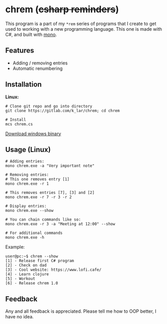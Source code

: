 # chrem (~~csharp reminders~~)

This program is a part of my `*rem` series of programs that I create to get used to working with a
new programming language. This one is made with C#, and built with [mono](https://www.mono-project.com/).

## Features

- Adding / removing entries
- Automatic renumbering

## Installation

**Linux:**
```console
# Clone git repo and go into directory
git clone https://gitlab.com/k_lar/chrem; cd chrem

# Install
mcs chrem.cs
```

[Download windows binary](https://gitlab.com/k_lar/chrem/uploads/fc3e98ce3114be1ce4f32ce27ee7ab35/chrem.zip)


## Usage (Linux)

```console
# Adding entries:
mono chrem.exe -a "Very important note"

# Removing entries:
# This one removes entry [1]
mono chrem.exe -r 1

# This removes entries [7], [3] and [2]
mono chrem.exe -r 7 -r 3 -r 2

# Display entries:
mono chrem.exe --show

# You can chain commands like so:
mono chrem.exe -r 3 -a "Meeting at 12:00" --show

# For additional commands
mono chrem.exe -h
```

Example:

```console
user@pc:~$ chrem --show
[1] - Release first C# program
[2] - Check on dad
[3] - Cool website: https://www.lofi.cafe/
[4] - Learn clojure
[5] - Workout
[6] - Release chrem 1.0
```


## Feedback

Any and all feedback is appreciated. Please tell me how to OOP better, I have no idea.

